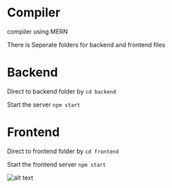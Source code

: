 # Compiler
compiler using MERN


There is Seperate folders for backend and frontend files

# Backend

Direct to backend folder by 
```cd backend ```

Start the server 
``` npm start ```

# Frontend

Direct to frontend folder by
```cd frontend ```

Start the frontend server
```npm start```

![alt text](image.png)